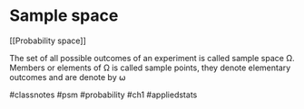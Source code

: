 # Sample space

[[Probability space]]

The set of all possible outcomes of an experiment is called sample space Ω.
Members or elements of Ω is called sample points, they denote elementary outcomes and are denote by ⍵

#classnotes #psm #probability #ch1 #appliedstats
